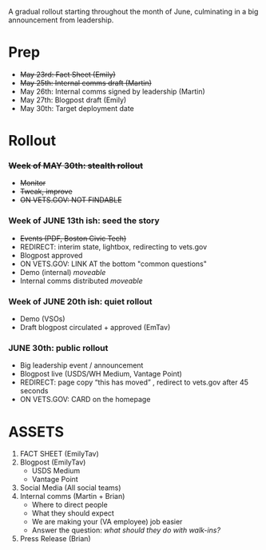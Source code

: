 A gradual rollout starting throughout the month of June, culminating in a big announcement from leadership. 

# Prep
+ ~~May 23rd: Fact Sheet (Emily)~~
+ ~~May 25th: Internal comms draft (Martin)~~
+ May 26th:  Internal comms signed by leadership (Martin)
+ May 27th: Blogpost draft (Emily)
+ May 30th: Target deployment date 
 
# Rollout

### ~~Week of MAY 30th:  stealth rollout~~
+ ~~Monitor~~
+ ~~Tweak, improve~~ 
+ ~~ON VETS.GOV:  NOT FINDABLE~~ 
 
### Week of JUNE 13th ish: seed the story
+ ~~Events (PDF, Boston Civic Tech)~~
+ REDIRECT: interim state, lightbox, redirecting to vets.gov
+ Blogpost approved  
+ ON VETS.GOV:  LINK AT the bottom "common questions" 
+ Demo (internal) _moveable_ 
+ Internal comms distributed _moveable_ 
 
### Week of JUNE 20th ish: quiet rollout
+ Demo (VSOs)
+ Draft blogpost circulated + approved (EmTav) 

### JUNE 30th: public rollout
+ Big leadership event / announcement
+ Blogpost live (USDS/WH Medium, Vantage Point)
+ REDIRECT: page copy “this has moved” , redirect to vets.gov after 45 seconds 
+ ON VETS.GOV:  CARD on the homepage
 
 
# ASSETS
1. FACT SHEET (EmilyTav)
2. Blogpost (EmilyTav)
    + USDS Medium
    + Vantage Point
3. Social Media (All social teams)
4. Internal comms (Martin + Brian)
    + Where to direct people
    + What they should expect
    + We are making your (VA employee) job easier
    + Answer the question:  _what should they do with walk-ins?_  
5. Press Release (Brian) 


